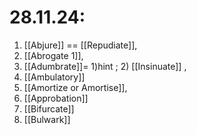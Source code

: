 # 28.11.24: 
1. [[Abjure]] == [[Repudiate]], 
2. [[Abrogate 1]],
3. [[Adumbrate]]= 1)hint ; 2) [[Insinuate]] , 
4. [[Ambulatory]]
5. [[Amortize or Amortise]], 
6. [[Approbation]]
7. [[Bifurcate]]
8. [[Bulwark]]
